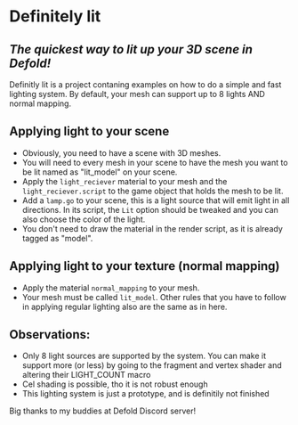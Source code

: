 # Definitely lit
## _The quickest way to lit up your 3D scene in Defold!_

Definitly lit is a project contaning examples on how to do a simple and fast lighting system. By default, your mesh can support up to 8 lights AND normal mapping.

## Applying light to your scene

- Obviously, you need to have a scene with 3D meshes.
- You will need to every mesh in your scene to have the mesh you want to be lit named as "lit_model" on your scene.
- Apply the `light_reciever` material to your mesh and the `light_reciever.script` to the game object that holds the mesh to be lit.
- Add a `lamp.go` to your scene, this is a light source that will emit light in all directions. In its script, the `Lit` option should be tweaked and you can also choose the color of the light.
- You don't need to draw the material in the render script, as it is already tagged as "model".

## Applying light to your texture (normal mapping)
- Apply the material `normal_mapping` to your mesh.
- Your mesh must be called `lit_model`. Other rules that you have to follow in applying regular lighting also are the same as in here.

## Observations:
- Only 8 light sources are supported by the system. You can make it support more (or less) by going to the fragment and vertex shader and altering their LIGHT_COUNT macro
- Cel shading is possible, tho it is not robust enough
- This lighting system is just a prototype, and is definitily not finished

Big thanks to my buddies at Defold Discord server!
